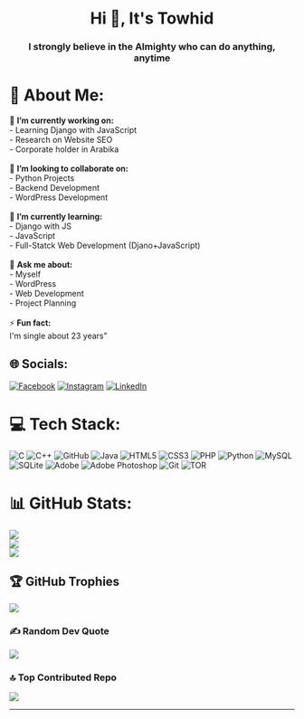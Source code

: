 <h1 align="center">Hi 👋, It's Towhid</h1>
<h3 align="center">I strongly believe in the Almighty who can do anything, anytime</h3>

# 💫 About Me:
🔭 **I’m currently working on:**  <br>- Learning Django with JavaScript  <br>- Research on Website SEO  <br>- Corporate holder in Arabika  <br><br>👯 **I’m looking to collaborate on:**  <br>- Python Projects  <br>- Backend Development <br>- WordPress Development  <br><br>🌱 **I’m currently learning:**  <br>- Django with JS  <br>- JavaScript <br>- Full-Statck Web Development (Djano+JavaScript)  <br><br>💬 **Ask me about:**  <br>- Myself  <br>- WordPress <br>- Web Development <br>- Project Planning  <br><br>⚡ **Fun fact:**  <br>I'm single about 23 years"<br>


## 🌐 Socials:
[![Facebook](https://img.shields.io/badge/Facebook-%231877F2.svg?logo=Facebook&logoColor=white)](https://www.facebook.com/mdtowhidulislam871) [![Instagram](https://img.shields.io/badge/Instagram-%23E4405F.svg?logo=Instagram&logoColor=white)](https://www.instagram.com/jr_towhid/) [![LinkedIn](https://img.shields.io/badge/LinkedIn-%230077B5.svg?logo=linkedin&logoColor=white)](https://www.linkedin.com/in/mdtowhidul-islam/)


# 💻 Tech Stack:
![C](https://img.shields.io/badge/c-%2300599C.svg?style=for-the-badge&logo=c&logoColor=white) ![C++](https://img.shields.io/badge/c++-%2300599C.svg?style=for-the-badge&logo=c%2B%2B&logoColor=white) ![GitHub](https://img.shields.io/badge/github-%23121011.svg?style=for-the-badge&logo=github&logoColor=white) ![Java](https://img.shields.io/badge/java-%23ED8B00.svg?style=for-the-badge&logo=openjdk&logoColor=white) ![HTML5](https://img.shields.io/badge/html5-%23E34F26.svg?style=for-the-badge&logo=html5&logoColor=white) ![CSS3](https://img.shields.io/badge/css3-%231572B6.svg?style=for-the-badge&logo=css3&logoColor=white) ![PHP](https://img.shields.io/badge/php-%23777BB4.svg?style=for-the-badge&logo=php&logoColor=white) ![Python](https://img.shields.io/badge/python-3670A0?style=for-the-badge&logo=python&logoColor=ffdd54) ![MySQL](https://img.shields.io/badge/mysql-4479A1.svg?style=for-the-badge&logo=mysql&logoColor=white) ![SQLite](https://img.shields.io/badge/sqlite-%2307405e.svg?style=for-the-badge&logo=sqlite&logoColor=white) ![Adobe](https://img.shields.io/badge/adobe-%23FF0000.svg?style=for-the-badge&logo=adobe&logoColor=white) ![Adobe Photoshop](https://img.shields.io/badge/adobe%20photoshop-%2331A8FF.svg?style=for-the-badge&logo=adobe%20photoshop&logoColor=white) ![Git](https://img.shields.io/badge/git-%23F05033.svg?style=for-the-badge&logo=git&logoColor=white) ![TOR](https://img.shields.io/badge/tor-%237E4798.svg?style=for-the-badge&logo=tor-project&logoColor=white)
# 📊 GitHub Stats:
![](https://github-readme-stats.vercel.app/api?username=thewhiteant&theme=gotham&hide_border=false&include_all_commits=true&count_private=true)<br/>
![](https://github-readme-streak-stats.herokuapp.com/?user=thewhiteant&theme=gotham&hide_border=false)<br/>
![](https://github-readme-stats.vercel.app/api/top-langs/?username=thewhiteant&theme=gotham&hide_border=false&include_all_commits=true&count_private=true&layout=compact)

## 🏆 GitHub Trophies
![](https://github-profile-trophy.vercel.app/?username=towhid871&theme=dark&no-frame=false&no-bg=false&margin-w=4)

### ✍️ Random Dev Quote
![](https://quotes-github-readme.vercel.app/api?type=vetical&theme=dark)

### 🔝 Top Contributed Repo
![](https://github-contributor-stats.vercel.app/api?username=towhid871&limit=5&theme=dark&combine_all_yearly_contributions=true)

---
